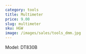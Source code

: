 ```yaml
---
category: tools
title: Multimeter
price: 9.00
slug: multimeter
sku: HGW
image: /images/sales/tools_dmm.jpg
---
```

Model: DT830B
